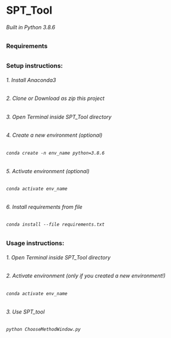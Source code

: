 # SPT_Tool
###### Built in Python 3.8.6

### Requirements 
###### 

### Setup instructions:
###### 1. Install Anaconda3
###### 2. Clone or Download as zip this project
###### 3. Open Terminal inside SPT_Tool directory
###### 4. Create a new environment (optional)
###### `conda create -n env_name python=3.8.6`
###### 5. Activate environment (optional)
###### `conda activate env_name`
###### 6. Install requirements from file
###### `conda install --file requirements.txt`

### Usage instructions: 
###### 1. Open Terminal inside SPT_Tool directory
###### 2. Activate environment (only if you created a new environment!)
###### `conda activate env_name`
###### 3. Use SPT_tool
###### `python ChooseMethodWindow.py`

